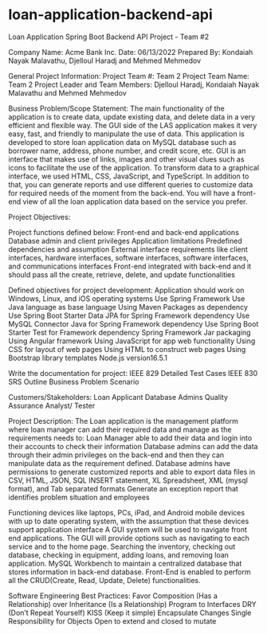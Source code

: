 # loan-application-backend-api
Loan Application Spring Boot Backend API Project - Team #2

Company Name: Acme Bank Inc.
Date: 06/13/2022
Prepared By: Kondaiah Nayak Malavathu, Djelloul Haradj and Mehmed Mehmedov


General Project Information:
Project Team #:  Team 2
Project Team Name:   Team 2
Project Leader and Team Members: Djelloul Haradj, Kondaiah Nayak Malavathu and Mehmed Mehmedov


Business Problem/Scope Statement:
The main functionality of the application is to create data, update existing data, and delete data in a very efficient  and flexible way. The GUI side of the LAS application makes it very easy, fast, and friendly to manipulate the use of data. This application is developed to store loan application data on MySQL database such as borrower name, address, phone number, and credit score, etc. GUI is an interface that makes use of links, images and other visual clues such as icons to facilitate the use of the application. To transform  data to a graphical interface, we used HTML, CSS, JavaScript, and TypeScript. In addition to that, you can generate reports and use different queries to customize data for required needs of the moment from the back-end. You will have a front-end view of all the loan application data based on the service you prefer.  


Project Objectives:

Project functions defined below:
Front-end and back-end applications
Database admin and client privileges 
Application limitations 
Predefined dependencies and assumption
External interface requirements like client interfaces, hardware interfaces, software interfaces, software interfaces, and communications interfaces
Front-end integrated with back-end and it should pass all the create, retrieve, delete, and update functionalities

Defined objectives for project development: 
Application should work on Windows, Linux, and iOS operating systems
Use Spring Framework
Use Java language as base language
Using Maven Packages as dependency 
Use Spring Boot Starter Data JPA for Spring Framework dependency
Use MySQL Connector Java for Spring Framework dependency
Use Spring Boot Starter Test for Framework dependency
Spring Framework Jar packaging 
Using Angular framework
Using JavaScript for app web functionality 
Using CSS for layout of web pages
Using HTML to construct web pages
Using Bootstrap library templates 
Node.js version16.5.1

Write the documentation for project: 
IEEE 829 Detailed Test Cases
IEEE 830 SRS Outline
Business Problem Scenario

Customers/Stakeholders:
Loan Applicant
Database Admins
Quality Assurance Analyst/ Tester

Project Description: 
The Loan application is the management platform where loan manager can add their required data and manage as the requirements needs to:
Loan Manager able to add their data and login into their accounts to check their information
Database admins can add the data through their admin privileges on the back-end and then they can manipulate data as the requirement defined. 
Database admins have permissions to generate customized  reports and able to export data files in CSV, HTML, JSON, SQL INSERT statement, XL Spreadsheet, XML (mysql format), and Tab separated formats
Generate an exception report that identifies problem situation and employees

Functioning devices like laptops, PCs, iPad, and Android mobile devices with up to date operating system, with the assumption that these devices support application interface
A GUI system will be used to navigate front end applications. The GUI will provide options such as navigating to each service and to the home page. 
Searching the inventory, checking out database, checking in equipment, adding loans, and removing loan application. MySQL Workbench to maintain a centralized database that stores information in back-end database. 
Front-End is enabled to perform all the CRUD(Create, Read, Update, Delete) functionalities. 

Software Engineering Best Practices:
Favor Composition (Has a Relationship) over Inheritance (Is a Relationship) 
Program to Interfaces 
DRY (Don’t Repeat Yourself)
KISS (Keep it simple) 
Encapsulate Changes
Single Responsibility for Objects
Open to extend and closed to mutate






